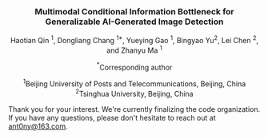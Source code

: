 <div align="center">
<br>
<h3>Multimodal Conditional Information  Bottleneck for Generalizable AI-Generated Image Detection</h3>

Haotian Qin <sup>1</sup>, Dongliang Chang <sup>1*</sup>, Yueying Gao <sup>1</sup>, Bingyao Yu<sup>2</sup>, Lei Chen <sup>2</sup>, and Zhanyu Ma <sup>1</sup>

<div class="is-size-6 publication-authors">
  <p class="footnote">
    <span class="footnote-symbol"><sup>*</sup></span>Corresponding author
  </p>
</div>

<sup>1</sup>Beijing University of Posts and Telecommunications, Beijing, China <sup>2</sup>Tsinghua University, Beijing, China
</div>

Thank you for your interest. We're currently finalizing the code organization. If you have any questions, please don't hesitate to reach out at ant0ny@163.com.